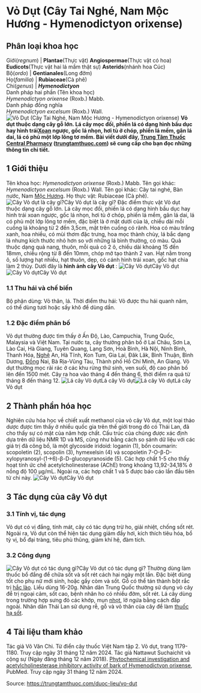 # Vỏ Dụt (Cây Tai Nghé, Nam Mộc Hương - Hymenodictyon orixense)

Phân loại khoa học  
---  
Giới(_regnum_) |  **Plantae**(Thực vật) **Angiospermae**(Thực vật có hoa) **Eudicots**(Thực vật hai lá mầm thật sự) **Asterids**(nhánh hoa Cúc)  
Bộ(_ordo_) | **Gentianales**(Long đởm)  
Họ(_familia_) | **Rubiaceae**(Cà phê)  
Chi(_genus_) | **_Hymenodictyon_**  
Danh pháp hai phần (Tên khoa học)  
_Hymenodictyon orixense_ (Roxb.) Mabb.  
Danh pháp đồng nghĩa  
_Hymenodictyon excelsum_ (Roxb.) Wall.  
![Vỏ Dụt \(Cây Tai Nghé, Nam Mộc Hương - Hymenodictyon orixense\)](https://trungtamthuoc.com/images/others/vo-dut-0-7511.jpg)
**Vỏ dụt thuộc dạng cây gỗ lớn. Lá cây mọc đối, phiến lá có dạng hình bầu dục hay hình trái[Xoan](https://trungtamthuoc.com/duoc-lieu/cay-xoan "Xoan") ngược, gốc lá nhọn, hơi tù ở chóp, phiến lá mềm, gân lá dai, lá có phủ một lớp lông tơ mềm. Bài viết dưới đây, [Trung Tâm Thuốc Central Pharmacy](https://trungtamthuoc.com/ "Trung Tâm Thuốc Central Pharmacy") ([trungtamthuoc.com](https://trungtamthuoc.com/ "trungtamthuoc.com")) sẽ cung cấp cho bạn đọc những thông tin chi tiết.**
##  1 Giới thiệu
Tên khoa học: _Hymenodictyon orixense_ (Roxb.) Mabb.
Tên gọi khác: _Hymenodictyon excelsum_ (Roxb.) Wall.
Tên gọi khác: Cây tai nghé, Bàn nước, Nam [Mộc Hương](https://trungtamthuoc.com/hoat-chat/moc-huong "Mộc Hương").
Họ thực vật: Rubiaceae (Cà phê).
![Cây Vỏ dụt là cây gì?](https://trungtamthuoc.com/images/item/vo-dut-1.jpg)Cây Vỏ dụt là cây gì?
Đặc điểm thực vật
Vỏ dụt thuộc dạng cây gỗ lớn.
Lá cây mọc đối, phiến lá có dạng hình bầu dục hay hình trái xoan ngược, gốc lá nhọn, hơi tù ở chóp, phiến lá mềm, gân lá dai, lá có phủ một lớp lông tơ mềm, đặc biệt là ở mặt dưới của lá, chiều dài mỗi cuống lá khoảng từ 2 đến 3,5cm, mặt trên cuống có rãnh.
Hoa có màu trắng xanh, hoa nhiều, có mùi thơm đặc trưng, hoa mọc thành chùy, lá bắc dạng lá nhưng kích thước nhỏ hơn so với những lá bình thường, có màu.
Quả thuộc dạng quả nang, thuôn, mỗi quả có 2 ô, chiều dài khoảng 15 đến 18mm, chiều rộng từ 8 đến 10mm, chóp mở tạo thành 2 van.
Hạt nằm trong ô, số lượng hạt nhiều, hạt thuôn, dẹp, có cánh hình trái xoan, gốc hạt chia làm 2 thùy.
Dưới đây là **hình ảnh cây Vỏ dụt** :
![Cây Vỏ dụt](https://trungtamthuoc.com/images/item/vo-dut-5.jpg)Cây Vỏ dụt![Cây Vỏ dụt](https://trungtamthuoc.com/images/item/vo-dut.jpg)Cây Vỏ dụt
### 1.1 Thu hái và chế biến
Bộ phận dùng: Vỏ thân, lá.
Thời điểm thu hái: Vỏ được thu hái quanh năm, có thể dùng tươi hoặc sấy khô để dùng dần.
### 1.2 Đặc điểm phân bố
Vỏ dụt thường được tìm thấy ở Ấn Độ, Lào, Campuchia, Trung Quốc, Malaysia và Việt Nam. Tại nước ta, cây thường phân bố ở Lai Châu, Sơn La, Lào Cai, Hà Giang, Tuyên Quang, Lạng Sơn, Hoà Bình, Hà Nội, Ninh Bình, Thanh Hóa, [Nghệ](https://trungtamthuoc.com/hoat-chat/nghe "Nghệ") An, Hà Tĩnh, Kon Tum, Gia Lai, Đăk Lăk, Bình Thuận, Bình Dương, [Đồng](https://trungtamthuoc.com/hoat-chat/dong "Đồng") Nai, Bà Rịa-Vũng Tàu, Thành phố Hồ Chí Minh, An Giang.
Vỏ dụt thường mọc rải rác ở các khu rừng thứ sinh, ven suối, độ cao phân bố lên đến 1500 mét.
Cây ra hoa vào tháng 4 đến tháng 6, thời điểm ra quả từ tháng 8 đến tháng 12.
![Lá cây Vỏ dụt](https://trungtamthuoc.com/images/item/vo-dut-6.jpg)Lá cây Vỏ dụt![Lá cây Vỏ dụt](https://trungtamthuoc.com/images/item/vo-dut-2.jpg)Lá cây Vỏ dụt
##  2 Thành phần hóa học
Nghiên cứu hóa học về chiết xuất methanol của vỏ cây Vỏ dụt, một loại thảo dược được tìm thấy ở nhiều quốc gia trên thế giới trong đó có Thái Lan, đã cho thấy sự có mặt của năm hợp chất. Cấu trúc của chúng được xác định dựa trên dữ liệu NMR 1D và MS, cũng như bằng cách so sánh dữ liệu với các giá trị đã công bố, là một glycoside iridoid: loganin (1), bốn coumarin: scopoletin (2), scopolin (3), hymexelsin (4) và scopoletin 7-O-β-D-xylopyranosyl-(1→6)-β-D-glucopyranoside (5). Các hợp chất 1-5 cho thấy hoạt tính ức chế acetylcholinesterase (AChE) trong khoảng 13,92-34,18% ở nồng độ 100 μg/mL. Ngoài ra, các hợp chất 1 và 5 được báo cáo lần đầu tiên từ chi này.
![Cây Vỏ dụt](https://trungtamthuoc.com/images/item/vo-dut-3.jpg)Cây Vỏ dụt
##  3 Tác dụng của cây Vỏ dụt
### 3.1 Tính vị, tác dụng
Vỏ dụt có vị đắng, tính mát, cây có tác dụng trừ ho, giải nhiệt, chống sốt rét. Ngoài ra, Vỏ dụt còn thể hiện tác dụng giảm đầy hơi, kích thích tiêu hóa, bổ tỳ vị, bổ đại tràng, tiêu phù thũng, giảm khí hệ, đàm tích.
### 3.2 Công dụng
![Cây Vỏ dụt có tác dụng gì?](https://trungtamthuoc.com/images/item/vo-dut-4.jpg)Cây Vỏ dụt có tác dụng gì?
Thường dùng làm thuốc bổ đắng để chữa sốt và sốt rét cách hai ngày một lần. Đặc biệt dùng tốt cho phụ nữ mới sinh, hoặc gầy còm và sốt. Gỗ có thể tán thành bột rắc trị [hắc lào](https://trungtamthuoc.com/bai-viet/benh-hac-lao-tac-nhan-trieu-chung-va-phuong-phap-dieu-tri "hắc lào"). Liều dùng 16-20g.
Nhân dân Trung Quốc thường sử dụng vỏ cây để trị ngoại cảm, sốt cao, bệnh nhân ho có nhiều đờm, sốt rét. Lá cây dùng trong trường hợp sưng đỏ các khớp, mụn [nhọt](https://trungtamthuoc.com/bai-viet/nhot "nhọt"), lở ngứa bằng cách đắp ngoài.
Nhân dân Thái Lan sử dụng rễ, gỗ và vỏ thân của cây để làm [thuốc hạ sốt](https://trungtamthuoc.com/bai-viet/top-15-thuoc-ha-sot-thong-dung-duoc-bac-si-khuyen-dung "thuốc hạ sốt").
##  4 Tài liệu tham khảo
Tác giả Võ Văn Chi. Từ điển cây thuốc Việt Nam tập 2. Vỏ dụt, trang 1179-1180. Truy cập ngày 31 tháng 12 năm 2024.
Tác giả Nattawut Suchaichit và cộng sự (Ngày đăng tháng 12 năm 2018). [Phytochemical investigation and acetylcholinesterase inhibitory activity of bark of Hymenodictyon orixense](https://pubmed.ncbi.nlm.nih.gov/29047314/), PubMed. Truy cập ngày 31 tháng 12 năm 2024.


Source: https://trungtamthuoc.com/duoc-lieu/vo-dut